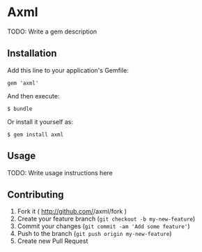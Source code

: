 # Axml

TODO: Write a gem description

## Installation

Add this line to your application's Gemfile:

    gem 'axml'

And then execute:

    $ bundle

Or install it yourself as:

    $ gem install axml

## Usage

TODO: Write usage instructions here

## Contributing

1. Fork it ( http://github.com/<my-github-username>/axml/fork )
2. Create your feature branch (`git checkout -b my-new-feature`)
3. Commit your changes (`git commit -am 'Add some feature'`)
4. Push to the branch (`git push origin my-new-feature`)
5. Create new Pull Request

